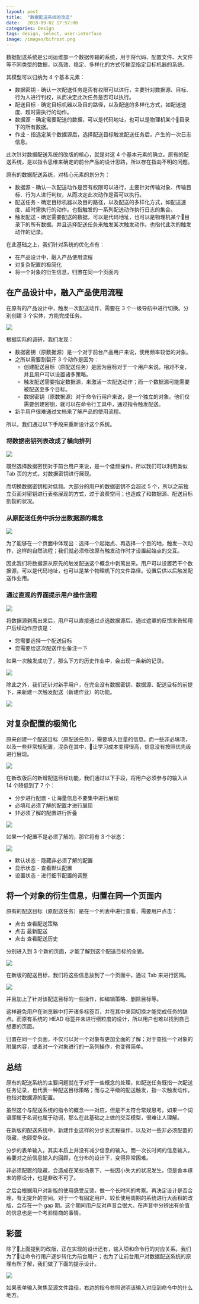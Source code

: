 ```yaml
---
layout: post
title:  "数据配送系统的改造"
date:   2018-09-02 17:57:00
categories: Design
tags: design, select, user-interface
image: /images/bifrost.png
---
```


数据配送系统是公司运维部一个数据传输的系统，用于将代码、配置文件、大文件等不同类型的数据，以高效、稳定、多样化的方式传输至指定目标机器的系统。

其模型可以归纳为 4 个基本元素：

* 数据密钥 - 确认一次配送任务是否有权限可以进行，主要针对数据源、目标、行为人进行判权，从而决定此次任务是否可以执行。
* 配送目标 - 确定目标机器以及目的路径，以及配送的多样化方式，如配送速度、超时需执行的动作。
* 数据源 - 确定需要配送的数据，可以是代码地址，也可以是物理机某个目录下的所有数据。
* 作业 - 指选定某个数据源后，选择配送目标触发配送任务后，产生的一次日志信息。

此次针对数据配送系统的改版的核心，就是对这 4 个基本元素的确立。原有的配送系统，是以指令思维来确定的前台产品的设计思路，所以存在指向不明的问题。

原有的数据配送系统，对核心元素的划分为：

* 数据源 - 确认一次配送动作是否有权限可以进行，主要针对传输对象、传输目标、行为人进行判权，从而决定此次动作是否可以执行。
* 配送任务 - 确定目标机器以及目的路径，以及配送的多样化方式，如配送速度、超时需执行的动作。也指触发的一系列配送动作执行日志的集合。
* 触发配送 - 确定需要配送的数据，可以是代码地址，也可以是物理机某个目录下的所有数据。并且选择配送任务来触发某次触发动作。也指代此次的触发动作的记录。

在此基础之上，我们针对系统的优化点有：

* 在产品设计中，融入产品使用流程
* 对复杂配置的极简化
* 将一个对象的衍生信息，归置在同一个页面内

## 在产品设计中，融入产品使用流程

在原有的产品设计中，触发一次配送动作，需要在 3 个一级导航中进行切换。分别创建 3 个实体，方能完成任务。

![](/images/bifrost-old-process.png)

根据实际的调研，我们发现：

* 数据密钥（原数据源）是一个对于前台产品用户来说，使用频率较低的对象。
* 之所以需要割裂开 3 个动作是因为：
    * 创建配送目标（原配送任务）是因为目标对于一个用户来说，相对不变，并且用户可以设置诸多策略。
    * 触发配送需要指定数据源，来激活一次配送动作；而一个数据源可能需要被配送至多个目标。
    * 数据密钥（原数据源）对于命令行用户来说，是一个独立的对象。他们仅需要创建密钥，就可以在命令行工具中，通过指令触发配送。
* 新手用户很难通过文档来了解产品的使用流程。

所以，我们通过以下手段来重新设计这个系统。

### 将数据密钥列表改成了横向排列

![](/images/bifrost-head.png)

既然选择数据密钥对于前台用户来说，是一个低频操作，所以我们可以利用类似 Tab 页的方式，对数据密钥进行展现。

而切换数据密钥相对低频。大部分的用户的数据密钥不会超过 5 个，所以之前独立页面对密钥进行表格展现的方式，过于浪费空间；也造成了和数据源、配送目标割裂的状况。

### 从原配送任务中拆分出数据源的概念

![](/images/bifrost-data-source.jpeg)

为了能够在一个页面中体现出：选择一个起始点、再选择一个目的地，触发一次动作，这样的自然流程；我们就必须修改原有触发动作时才设置起始点的交互。

因此我们将数据源从原先的触发配送这个概念中剥离出来。用户可以设置若干个数据源，可以是代码地址，也可以是某个物理机下的文件路径。设置后供以后触发配送作业用。

### 通过直观的界面提示用户操作流程

![](/images/bifrost-new-process.png)

将数据源剥离出来后，用户可以直接通过点选数据源后，通过遮罩的反馈来告知用户后续动作应该是：

* 您需要选择一个配送目标
* 您需要给这次配送作业备注一下

如果一次触发成功了，那么下方的历史作业中，会出现一条新的记录。

![](/images/bifrost-logs.jpeg)

除此之外，我们还针对新手用户，在完全没有数据密钥、数据源、配送目标的前提下，来新建一次触发配送（新建作业）的功能。

![](/images/bifrost-create-log.png)

## 对复杂配置的极简化

原来创建一个配送目标（原配送任务），需要填入巨量的信息。而一些非必填项，以及一些非常规配置，混杂在其中，让学习成本变得很高，信息没有按照优先级进行展现。

![](/images/bifrost-old-input.png)

在新改版后的新增配送目标功能，我们通过以下手段，将用户必须参与的输入从 14 个降低到了 7 个：

* 分步进行配置 - 让海量信息不要集中进行展现
* 必填和必须了解的配置才进行展现
* 非必须了解的配置进行折叠

![](/images/bifrost-new-input.png)

如果一个配置不是必须了解的，那它将有 3 个状态：

![](/images/bifrost-input-status.png)

* 默认状态 - 隐藏非必须了解的配置
* 显示状态 - 查看默认配置
* 设置状态 - 进行细节配置的调整

## 将一个对象的衍生信息，归置在同一个页面内

原有的配送目标（原配送任务）是在一个列表中进行查看，需要用户点击：

* 点击 查看配送策略
* 点击 最新配送
* 点击 查看配送历史

分别进入到 3 个新的页面，才能了解到这个配送目标的全貌。

![](/images/bifrost-log-detail.png)

在新版的配送目标，我们将这些信息放到了一个页面中，通过 Tab 来进行区隔。

![](/images/bifrost-log-details.png)

并且加上了针对该配送目标的一些操作，如编辑策略、删除目标等。

这样避免用户在浏览器中打开诸多标签页，并在其中来回切换才能完成任务的缺点。而原有系统的 HEAD 标签并未进行细粒度的设计，所以用户也难以找到自己想要的页面。

归置在同一个页面，不仅可以对一个对象有更加全面的了解；对于查找一个对象的附属内容，或者对一个对象进行的一系列操作，也变得简单。

## 总结

原有的配送系统的主要问题就在于对于一些概念的处理，如配送任务既指一次配送任务记录，也代表一种配送目标策略；而与之平级的配送触发，指一次触发动作，也指对数据源的配置。

虽然这个与配送系统的指令的概念一一对应，但是不太符合常规思考。如果一个词语即属于名词也属于动词，那么在此基础之上做的交互模型，很难让人理解。

在新版的配送系统中，新建作业这样的分步长流程操作，以及对一些非必须配置的隐藏，也颇受争议。

分步的表单输入，其实本质上并没有减少信息的输入。而一次长时间的信息输入，若要对之前信息输入的回顾，在分布的设计下，变得异常困难。

非必须配置的隐藏，会造成在某些场景下，一些因小失大的状况发生。但是舍本琢末的原设计，也是非改不可了。

之后会根据用户对新版的使用感受反馈，做一个长时间的考察。再决定设计是否合理，有无提升的空间。对于一个有固定用户、较长使用周期的系统进行大面积的改版，会存在一个 gap 期。这个期间用户反对声音会很大。在声音中分辨出有价值的信息也是一个考验情商的事情。

## 彩蛋

除了上面提到的改版，正在实现的设计还有，输入项和命令行的对应关系。我们为了让命令行用户逐步转化为前台用户；也为了让前台用户对数据配送系统的原理有所了解，我们做了下面的提示设计。

![](/images/bifrost-command.png)

如果表单输入聚焦至源文件路径，右边的指令参照说明该输入对应到命令中的什么地方。